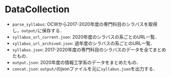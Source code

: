 # DataCollection

* `parse_syllabus`: OCWから2017-2020年度の専門科目のシラバスを取得し，`output/`に保存する．
* `syllabus_url_current.json`: 2020年度のシラバスの系ごとのURL一覧．
* `syllabus_url_archived.json`: 過年度のシラバスの系ごとのURL一覧．
* `syllabus.json`: 2017-2020年度の専門科目のシラバスのデータを全てまとめたもの．
* `output.json`: 2020年度の情報工学系のデータをまとめたもの．
* `concat.json`: `output/`のjsonファイルを元に`syllabus.json`を出力する．